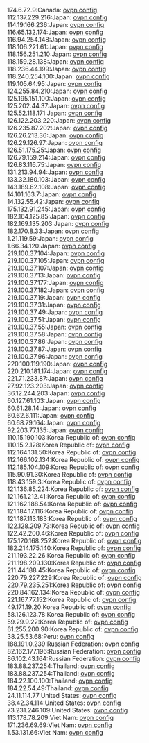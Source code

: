 174.6.72.9:Canada: [ovpn config](vpn/174_6_72_9.ovpn)  
112.137.229.216:Japan: [ovpn config](vpn/112_137_229_216.ovpn)  
114.19.166.236:Japan: [ovpn config](vpn/114_19_166_236.ovpn)  
116.65.132.174:Japan: [ovpn config](vpn/116_65_132_174.ovpn)  
116.94.254.148:Japan: [ovpn config](vpn/116_94_254_148.ovpn)  
118.106.221.61:Japan: [ovpn config](vpn/118_106_221_61.ovpn)  
118.156.251.210:Japan: [ovpn config](vpn/118_156_251_210.ovpn)  
118.159.28.138:Japan: [ovpn config](vpn/118_159_28_138.ovpn)  
118.236.44.199:Japan: [ovpn config](vpn/118_236_44_199.ovpn)  
118.240.254.100:Japan: [ovpn config](vpn/118_240_254_100.ovpn)  
119.105.64.95:Japan: [ovpn config](vpn/119_105_64_95.ovpn)  
124.255.84.210:Japan: [ovpn config](vpn/124_255_84_210.ovpn)  
125.195.151.100:Japan: [ovpn config](vpn/125_195_151_100.ovpn)  
125.202.44.37:Japan: [ovpn config](vpn/125_202_44_37.ovpn)  
125.52.118.171:Japan: [ovpn config](vpn/125_52_118_171.ovpn)  
126.122.203.220:Japan: [ovpn config](vpn/126_122_203_220.ovpn)  
126.235.87.202:Japan: [ovpn config](vpn/126_235_87_202.ovpn)  
126.26.213.36:Japan: [ovpn config](vpn/126_26_213_36.ovpn)  
126.29.126.97:Japan: [ovpn config](vpn/126_29_126_97.ovpn)  
126.51.175.25:Japan: [ovpn config](vpn/126_51_175_25.ovpn)  
126.79.159.214:Japan: [ovpn config](vpn/126_79_159_214.ovpn)  
126.83.116.75:Japan: [ovpn config](vpn/126_83_116_75.ovpn)  
131.213.94.94:Japan: [ovpn config](vpn/131_213_94_94.ovpn)  
133.32.180.103:Japan: [ovpn config](vpn/133_32_180_103.ovpn)  
143.189.62.108:Japan: [ovpn config](vpn/143_189_62_108.ovpn)  
14.101.163.7:Japan: [ovpn config](vpn/14_101_163_7.ovpn)  
14.132.55.42:Japan: [ovpn config](vpn/14_132_55_42.ovpn)  
175.132.91.245:Japan: [ovpn config](vpn/175_132_91_245.ovpn)  
182.164.125.85:Japan: [ovpn config](vpn/182_164_125_85.ovpn)  
182.169.135.203:Japan: [ovpn config](vpn/182_169_135_203.ovpn)  
182.170.8.33:Japan: [ovpn config](vpn/182_170_8_33.ovpn)  
1.21.119.59:Japan: [ovpn config](vpn/1_21_119_59.ovpn)  
1.66.34.120:Japan: [ovpn config](vpn/1_66_34_120.ovpn)  
219.100.37.104:Japan: [ovpn config](vpn/219_100_37_104.ovpn)  
219.100.37.105:Japan: [ovpn config](vpn/219_100_37_105.ovpn)  
219.100.37.107:Japan: [ovpn config](vpn/219_100_37_107.ovpn)  
219.100.37.13:Japan: [ovpn config](vpn/219_100_37_13.ovpn)  
219.100.37.177:Japan: [ovpn config](vpn/219_100_37_177.ovpn)  
219.100.37.182:Japan: [ovpn config](vpn/219_100_37_182.ovpn)  
219.100.37.19:Japan: [ovpn config](vpn/219_100_37_19.ovpn)  
219.100.37.31:Japan: [ovpn config](vpn/219_100_37_31.ovpn)  
219.100.37.49:Japan: [ovpn config](vpn/219_100_37_49.ovpn)  
219.100.37.51:Japan: [ovpn config](vpn/219_100_37_51.ovpn)  
219.100.37.55:Japan: [ovpn config](vpn/219_100_37_55.ovpn)  
219.100.37.58:Japan: [ovpn config](vpn/219_100_37_58.ovpn)  
219.100.37.86:Japan: [ovpn config](vpn/219_100_37_86.ovpn)  
219.100.37.87:Japan: [ovpn config](vpn/219_100_37_87.ovpn)  
219.100.37.96:Japan: [ovpn config](vpn/219_100_37_96.ovpn)  
220.100.119.190:Japan: [ovpn config](vpn/220_100_119_190.ovpn)  
220.210.181.174:Japan: [ovpn config](vpn/220_210_181_174.ovpn)  
221.71.233.87:Japan: [ovpn config](vpn/221_71_233_87.ovpn)  
27.92.123.203:Japan: [ovpn config](vpn/27_92_123_203.ovpn)  
36.12.244.203:Japan: [ovpn config](vpn/36_12_244_203.ovpn)  
60.127.61.103:Japan: [ovpn config](vpn/60_127_61_103.ovpn)  
60.61.28.14:Japan: [ovpn config](vpn/60_61_28_14.ovpn)  
60.62.6.111:Japan: [ovpn config](vpn/60_62_6_111.ovpn)  
60.68.79.164:Japan: [ovpn config](vpn/60_68_79_164.ovpn)  
92.203.77.135:Japan: [ovpn config](vpn/92_203_77_135.ovpn)  
110.15.190.103:Korea Republic of: [ovpn config](vpn/110_15_190_103.ovpn)  
110.15.2.128:Korea Republic of: [ovpn config](vpn/110_15_2_128.ovpn)  
112.164.131.50:Korea Republic of: [ovpn config](vpn/112_164_131_50.ovpn)  
112.166.102.134:Korea Republic of: [ovpn config](vpn/112_166_102_134.ovpn)  
112.185.104.109:Korea Republic of: [ovpn config](vpn/112_185_104_109.ovpn)  
115.90.91.30:Korea Republic of: [ovpn config](vpn/115_90_91_30.ovpn)  
118.43.159.3:Korea Republic of: [ovpn config](vpn/118_43_159_3.ovpn)  
121.136.85.224:Korea Republic of: [ovpn config](vpn/121_136_85_224.ovpn)  
121.161.212.41:Korea Republic of: [ovpn config](vpn/121_161_212_41.ovpn)  
121.162.188.54:Korea Republic of: [ovpn config](vpn/121_162_188_54.ovpn)  
121.184.17.116:Korea Republic of: [ovpn config](vpn/121_184_17_116.ovpn)  
121.187.113.183:Korea Republic of: [ovpn config](vpn/121_187_113_183.ovpn)  
122.128.209.73:Korea Republic of: [ovpn config](vpn/122_128_209_73.ovpn)  
122.42.200.46:Korea Republic of: [ovpn config](vpn/122_42_200_46.ovpn)  
175.120.168.252:Korea Republic of: [ovpn config](vpn/175_120_168_252.ovpn)  
182.214.175.140:Korea Republic of: [ovpn config](vpn/182_214_175_140.ovpn)  
211.193.22.26:Korea Republic of: [ovpn config](vpn/211_193_22_26.ovpn)  
211.198.209.130:Korea Republic of: [ovpn config](vpn/211_198_209_130.ovpn)  
211.44.188.45:Korea Republic of: [ovpn config](vpn/211_44_188_45.ovpn)  
220.79.227.229:Korea Republic of: [ovpn config](vpn/220_79_227_229.ovpn)  
220.79.235.251:Korea Republic of: [ovpn config](vpn/220_79_235_251.ovpn)  
220.84.162.134:Korea Republic of: [ovpn config](vpn/220_84_162_134.ovpn)  
221.167.77.152:Korea Republic of: [ovpn config](vpn/221_167_77_152.ovpn)  
49.171.19.20:Korea Republic of: [ovpn config](vpn/49_171_19_20.ovpn)  
58.126.123.78:Korea Republic of: [ovpn config](vpn/58_126_123_78.ovpn)  
59.29.9.22:Korea Republic of: [ovpn config](vpn/59_29_9_22.ovpn)  
61.255.200.90:Korea Republic of: [ovpn config](vpn/61_255_200_90.ovpn)  
38.25.53.68:Peru: [ovpn config](vpn/38_25_53_68.ovpn)  
188.191.0.239:Russian Federation: [ovpn config](vpn/188_191_0_239.ovpn)  
82.162.177.196:Russian Federation: [ovpn config](vpn/82_162_177_196.ovpn)  
86.102.43.164:Russian Federation: [ovpn config](vpn/86_102_43_164.ovpn)  
183.88.237.254:Thailand: [ovpn config](vpn/183_88_237_254.ovpn)  
183.88.237.254:Thailand: [ovpn config](vpn/183_88_237_254.ovpn)  
184.22.100.100:Thailand: [ovpn config](vpn/184_22_100_100.ovpn)  
184.22.54.49:Thailand: [ovpn config](vpn/184_22_54_49.ovpn)  
24.11.114.77:United States: [ovpn config](vpn/24_11_114_77.ovpn)  
38.42.34.114:United States: [ovpn config](vpn/38_42_34_114.ovpn)  
73.231.246.109:United States: [ovpn config](vpn/73_231_246_109.ovpn)  
113.178.78.209:Viet Nam: [ovpn config](vpn/113_178_78_209.ovpn)  
171.236.69.69:Viet Nam: [ovpn config](vpn/171_236_69_69.ovpn)  
1.53.131.66:Viet Nam: [ovpn config](vpn/1_53_131_66.ovpn)  
